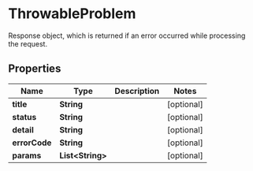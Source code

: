 

# ThrowableProblem

Response object, which is returned if an error occurred while processing the request.

## Properties

| Name | Type | Description | Notes |
|------------ | ------------- | ------------- | -------------|
|**title** | **String** |  |  [optional] |
|**status** | **String** |  |  [optional] |
|**detail** | **String** |  |  [optional] |
|**errorCode** | **String** |  |  [optional] |
|**params** | **List&lt;String&gt;** |  |  [optional] |



